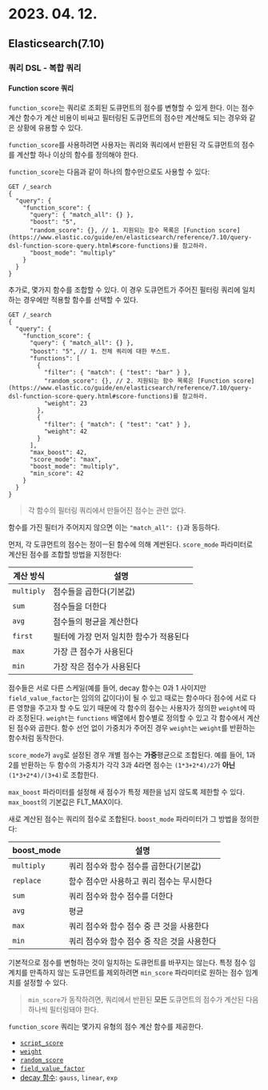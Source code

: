 # 2023. 04. 12.

## Elasticsearch(7.10)

### 쿼리 DSL - 복합 쿼리

#### Function score 쿼리

`function_score`는 쿼리로 조회된 도큐먼트의 점수를 변형할 수 있게 한다. 이는 점수 계산 함수가 계산 비용이 비싸고 필터링된 도큐먼트의 점수만 계산해도 되는 경우와 같은 상황에 유용할 수 있다.

`function_score`를 사용하려면 사용자는 쿼리와 쿼리에서 반환된 각 도큐먼트의 점수를 계산할 하나 이상의 함수를 정의해야 한다.

`function_score`는 다음과 같이 하나의 함수만으로도 사용할 수 있다:

```http
GET /_search
{
  "query": {
    "function_score": {
      "query": { "match_all": {} },
      "boost": "5",
      "random_score": {}, // 1. 지원되는 함수 목록은 [Function score](https://www.elastic.co/guide/en/elasticsearch/reference/7.10/query-dsl-function-score-query.html#score-functions)를 참고하라.
      "boost_mode": "multiply"
    }
  }
}
```

추가로, 몇가지 함수를 조합할 수 있다. 이 경우 도큐먼트가 주어진 필터링 쿼리에 일치하는 경우에만 적용할 함수를 선택할 수 있다.

```http
GET /_search
{
  "query": {
    "function_score": {
      "query": { "match_all": {} },
      "boost": "5", // 1. 전체 쿼리에 대한 부스트.
      "functions": [
        {
          "filter": { "match": { "test": "bar" } },
          "random_score": {}, // 2. 지원되는 함수 목록은 [Function score](https://www.elastic.co/guide/en/elasticsearch/reference/7.10/query-dsl-function-score-query.html#score-functions)를 참고하라.
          "weight": 23
        },
        {
          "filter": { "match": { "test": "cat" } },
          "weight": 42
        }
      ],
      "max_boost": 42,
      "score_mode": "max",
      "boost_mode": "multiply",
      "min_score": 42
    }
  }
}
```

> 각 함수의 필터링 쿼리에서 만들어진 점수는 관련 없다.

함수를 가진 필터가 주어지지 않으면 이는 `"match_all": {}`과 동등하다.

먼저, 각 도큐먼트의 점수는 정이ㅡ된 함수에 의해 계싼된다. `score_mode` 파라미터로 계산된 점수를 조합할 방법을 지정한다:

| 계산 방식  | 설명                                    |
| ---------- | --------------------------------------- |
| `multiply` | 점수들을 곱한다(기본값)                 |
| `sum`      | 점수들을 더한다                         |
| `avg`      | 점수들의 평균을 계산한다                |
| `first`    | 필터에 가장 먼저 일치한 함수가 적용된다 |
| `max`      | 가장 큰 점수가 사용된다                 |
| `min`      | 가장 작은 점수가 사용된다               |

점수들은 서로 다른 스케일(예를 들어, decay 함수는 0과 1 사이지만 `field_value_factor`는 임의의 값이다)이 될 수 있고 때로는 함수마다 점수에 서로 다른 영향을 주고자 할 수도 있기 때문에 각 함수의 점수는 사용자가 정의한 `weight`에 따라 조정된다. `weight`는 `functions` 배열에서 함수별로 정의할 수 있고 각 함수에서 계산된 점수와 곱한다. 함수 선언 없이 가중치가 주어진 경우 `weight`는 `weight`를 반환하는 함수처럼 동작한다.

`score_mode`가 `avg`로 설정된 경우 개별 점수는 **가중**평균으로 조합된다. 예를 들어, 1과 2를 반환하는 두 함수의 가중치가 각각 3과 4라면 점수는  `(1*3+2*4)/2`가 **아닌** `(1*3+2*4)/(3+4)`로 조합한다.

`max_boost` 파라미터를 설정해 새 점수가 특정 제한을 넘지 않도록 제한할 수 있다. `max_boost`의 기본값은 FLT_MAX이다.

새로 계산된 점수는 쿼리의 점수로 조합된다. `boost_mode` 파라미터가 그 방법을 정의한다:

| boost_mode | 설명                                        |
| ---------- | ------------------------------------------- |
| `multiply` | 쿼리 점수와 함수 점수를 곱한다(기본값)      |
| `replace`  | 함수 점수만 사용하고 쿼리 점수는 무시한다   |
| `sum`      | 쿼리 점수와 함수 점수를 더한다              |
| `avg`      | 평균                                        |
| `max`      | 쿼리 점수와 함수 점수 중 큰 것을 사용한다   |
| `min`      | 쿼리 점수와 함수 점수 중 작은 것을 사용한다 |

기본적으로 점수를 변형하는 것이 일치하는 도큐먼트를 바꾸지는 않는다. 특정 점수 임계치를 만족하지 않는 도큐먼트를 제외하려면 `min_score` 파라미터로 원하는 점수 임계치를 설정할 수 있다.

> `min_score`가 동작하려면, 쿼리에서 반환된 **모든** 도큐먼트의 점수가 계산된 다음 하나씩 필터링돼야 한다.

`function_score` 쿼리는 몇가지 유형의 점수 계산 함수를 제공한다.

- [`script_score`](https://www.elastic.co/guide/en/elasticsearch/reference/7.10/query-dsl-function-score-query.html#function-script-score)
- [`weight`](https://www.elastic.co/guide/en/elasticsearch/reference/7.10/query-dsl-function-score-query.html#function-weight)
- [`random_score`](https://www.elastic.co/guide/en/elasticsearch/reference/7.10/query-dsl-function-score-query.html#function-random)
- [`field_value_factor`](https://www.elastic.co/guide/en/elasticsearch/reference/7.10/query-dsl-function-score-query.html#function-field-value-factor)
- [decay 함수](https://www.elastic.co/guide/en/elasticsearch/reference/7.10/query-dsl-function-score-query.html#function-decay): `gauss`, `linear`, `exp`

